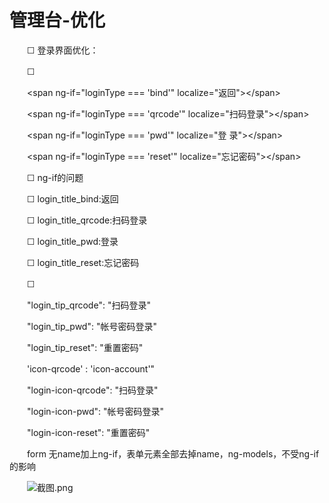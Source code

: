 # 管理台-优化

　　☐ 登录界面优化：

　　☐

　　\<span ng-if="loginType === 'bind'" localize="返回"\>\</span\>

　　\<span ng-if="loginType === 'qrcode'" localize="扫码登录"\>\</span\>

　　\<span ng-if="loginType === 'pwd'" localize="登 录"\>\</span\>

　　\<span ng-if="loginType === 'reset'" localize="忘记密码"\>\</span\>

　　☐ ng-if的问题

　　☐ login_title_bind:返回

　　☐ login_title_qrcode:扫码登录

　　☐ login_title_pwd:登录

　　☐ login_title_reset:忘记密码

　　☐

　　"login_tip_qrcode": "扫码登录"

　　"login_tip_pwd": "帐号密码登录"

　　"login_tip_reset": "重置密码"

　　'icon-qrcode' : 'icon-account'"

　　"login-icon-qrcode": "扫码登录"

　　"login-icon-pwd": "帐号密码登录"

　　"login-icon-reset": "重置密码"

　　form 无name加上ng-if，表单元素全部去掉name，ng-models，不受ng-if的影响

　　![截图.png](obsidian配置文件目录/Attachment/assets%204/image1-20230708221750-9hj5p5b.png)
